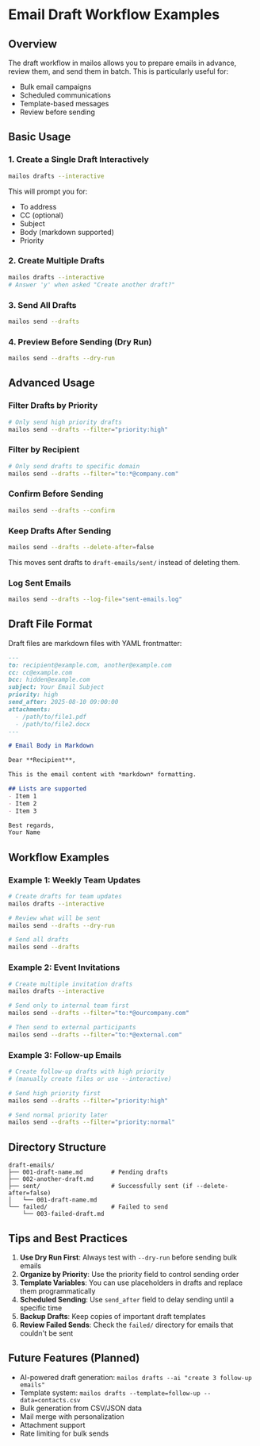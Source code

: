 # Email Draft Workflow Examples

## Overview
The draft workflow in mailos allows you to prepare emails in advance, review them, and send them in batch. This is particularly useful for:
- Bulk email campaigns
- Scheduled communications
- Template-based messages
- Review before sending

## Basic Usage

### 1. Create a Single Draft Interactively
```bash
mailos drafts --interactive
```
This will prompt you for:
- To address
- CC (optional)
- Subject
- Body (markdown supported)
- Priority

### 2. Create Multiple Drafts
```bash
mailos drafts --interactive
# Answer 'y' when asked "Create another draft?"
```

### 3. Send All Drafts
```bash
mailos send --drafts
```

### 4. Preview Before Sending (Dry Run)
```bash
mailos send --drafts --dry-run
```

## Advanced Usage

### Filter Drafts by Priority
```bash
# Only send high priority drafts
mailos send --drafts --filter="priority:high"
```

### Filter by Recipient
```bash
# Only send drafts to specific domain
mailos send --drafts --filter="to:*@company.com"
```

### Confirm Before Sending
```bash
mailos send --drafts --confirm
```

### Keep Drafts After Sending
```bash
mailos send --drafts --delete-after=false
```
This moves sent drafts to `draft-emails/sent/` instead of deleting them.

### Log Sent Emails
```bash
mailos send --drafts --log-file="sent-emails.log"
```

## Draft File Format

Draft files are markdown files with YAML frontmatter:

```markdown
---
to: recipient@example.com, another@example.com
cc: cc@example.com
bcc: hidden@example.com
subject: Your Email Subject
priority: high
send_after: 2025-08-10 09:00:00
attachments:
  - /path/to/file1.pdf
  - /path/to/file2.docx
---

# Email Body in Markdown

Dear **Recipient**,

This is the email content with *markdown* formatting.

## Lists are supported
- Item 1
- Item 2
- Item 3

Best regards,
Your Name
```

## Workflow Examples

### Example 1: Weekly Team Updates
```bash
# Create drafts for team updates
mailos drafts --interactive

# Review what will be sent
mailos send --drafts --dry-run

# Send all drafts
mailos send --drafts
```

### Example 2: Event Invitations
```bash
# Create multiple invitation drafts
mailos drafts --interactive

# Send only to internal team first
mailos send --drafts --filter="to:*@ourcompany.com"

# Then send to external participants
mailos send --drafts --filter="to:*@external.com"
```

### Example 3: Follow-up Emails
```bash
# Create follow-up drafts with high priority
# (manually create files or use --interactive)

# Send high priority first
mailos send --drafts --filter="priority:high"

# Send normal priority later
mailos send --drafts --filter="priority:normal"
```

## Directory Structure

```
draft-emails/
├── 001-draft-name.md        # Pending drafts
├── 002-another-draft.md     
├── sent/                    # Successfully sent (if --delete-after=false)
│   └── 001-draft-name.md
└── failed/                  # Failed to send
    └── 003-failed-draft.md
```

## Tips and Best Practices

1. **Use Dry Run First**: Always test with `--dry-run` before sending bulk emails
2. **Organize by Priority**: Use the priority field to control sending order
3. **Template Variables**: You can use placeholders in drafts and replace them programmatically
4. **Scheduled Sending**: Use `send_after` field to delay sending until a specific time
5. **Backup Drafts**: Keep copies of important draft templates
6. **Review Failed Sends**: Check the `failed/` directory for emails that couldn't be sent

## Future Features (Planned)
- AI-powered draft generation: `mailos drafts --ai "create 3 follow-up emails"`
- Template system: `mailos drafts --template=follow-up --data=contacts.csv`
- Bulk generation from CSV/JSON data
- Mail merge with personalization
- Attachment support
- Rate limiting for bulk sends